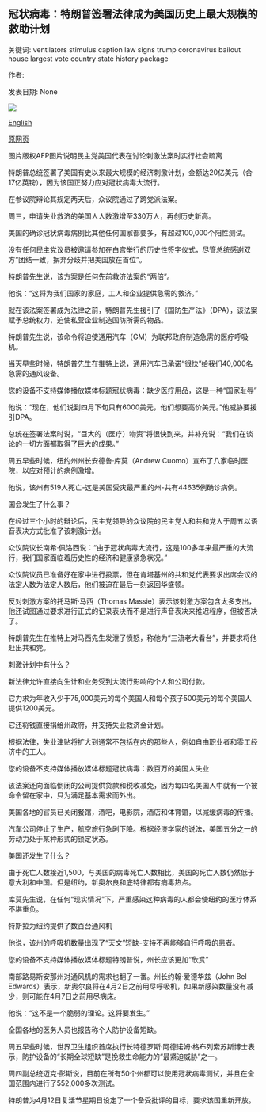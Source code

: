 ## 冠状病毒：特朗普签署法律成为美国历史上最大规模的救助计划

关键词: ventilators stimulus caption law signs trump coronavirus bailout house largest vote country state history package

作者: 

发表日期: None

![](https://ichef.bbci.co.uk/news/1024/branded_news/2283/production/_111453880_mediaitem111453879.jpg)

[English](Coronavirus%3A%20Trump%20signs%20into%20law%20largest%20bailout%20in%20US%20history.md)

[原网页](https://www.bbc.com/news/world-us-canada-52070718)

图片版权AFP图片说明民主党美国代表在讨论刺激法案时实行社会疏离

特朗普总统签署了美国有史以来最大规模的经济刺激计划，金额达20亿美元（合17亿英镑），因为该国正努力应对冠状病毒大流行。

在参议院辩论其规定两天后，众议院通过了跨党派法案。

周三，申请失业救济的美国人人数激增至330万人，再创历史新高。

美国的确诊冠状病毒病例比其他任何国家都要多，有超过100,000个阳性测试。

没有任何民主党议员被邀请参加在白宫举行的历史性签字仪式，尽管总统感谢双方“团结一致，摒弃分歧并把美国放在首位”。

特朗普先生说，该方案是任何先前救济法案的“两倍”。

他说：“这将为我们国家的家庭，工人和企业提供急需的救济。”

就在该法案签署成为法律之前，特朗普先生援引了《国防生产法》（DPA），该法案赋予总统权力，迫使私营企业制造国防所需的物品。

特朗普先生说，该命令将迫使通用汽车（GM）为联邦政府制造急需的医疗呼吸机。

当天早些时候，特朗普先生在推特上说，通用汽车已承诺“很快”给我们40,000名急需的通风设备。

您的设备不支持媒体播放媒体标题冠状病毒：缺少医疗用品，这是一种“国家耻辱”

他说：“现在，他们说到四月下旬只有6000美元，他们想要高价美元。”他威胁要援引DPA。

总统在签署法案时说，“巨大的（医疗）物资”将很快到来，并补充说：“我们在谈论的一切方面都取得了巨大的成果。”

周五早些时候，纽约州州长安德鲁·库莫（Andrew Cuomo）宣布了八家临时医院，以应对预计的病例激增。

他说，该州有519人死亡-这是美国受灾最严重的州-共有44635例确诊病例。

国会发生了什么事？

在经过三个小时的辩论后，民主党领导的众议院的民主党人和共和党人于周五以语音表决方式批准了该刺激计划。

众议院议长南希·佩洛西说：“由于冠状病毒大流行，这是100多年来最严重的大流行，我们国家面临着历史性的经济和健康紧急状况。”

众议院议员已准备好在家中进行投票，但在肯塔基州的共和党代表要求出席会议的法定人数为法定人数后，他们被迫在最后一刻返回华盛顿。

反对刺激方案的托马斯·马西（Thomas Massie）表示该刺激方案包含太多支出，他还试图通过要求进行正式的记录表决而不是进行声音表决来推迟程序，但被否决了。

特朗普先生在推特上对马西先生发泄了愤怒，称他为“三流老大看台”，并要求将他赶出共和党。

刺激计划中有什么？

新法律允许直接向生计和业务受到大流行影响的个人和公司付款。

它力求为年收入少于75,000美元的每个美国人和每个孩子500美元的每个美国人提供1200美元。

它还将钱直接捐给州政府，并支持失业救济金计划。

根据法律，失业津贴将扩大到通常不包括在内的那些人，例如自由职业者和零工经济中的工人。

您的设备不支持媒体播放媒体标题冠状病毒：数百万的美国人失业

该法案还向面临倒闭的公司提供贷款和税收减免，因为每四名美国人中就有一个被命令留在家中，只为满足基本需求而外出。

美国各地的官员已关闭餐馆，酒吧，电影院，酒店和体育馆，以减缓病毒的传播。

汽车公司停止了生产，航空旅行急剧下降。根据经济学家的说法，美国五分之一的劳动力处于某种形式的锁定状态。

美国还发生了什么？

由于死亡人数接近1,500，与美国的病毒死亡人数相比，美国的死亡人数仍然低于意大利和中国。但是纽约，新奥尔良和底特律都有病毒热点。

库莫先生说，在任何“现实情况”下，严重感染这种病毒的人都会使纽约的医疗体系不堪重负。

特斯拉为纽约提供了数百台通风机

他说，该州的呼吸机数量出现了“天文”短缺-支持不再能够自行呼吸的患者。

您的设备不支持媒体播放媒体标题特朗普说，州长应该更加“欣赏”

南部路易斯安那州对通风机的需求也翻了一番。州长约翰·爱德华兹（John Bel Edwards）表示，新奥尔良将在4月2日之前用尽呼吸机，如果新感染数量没有减少，则可能在4月7日之前用尽病床。

他说：“这不是一个脆弱的理论。这将要发生。”

全国各地的医务人员也报告称个人防护设备短缺。

周五早些时候，世界卫生组织首席执行长特德罗斯·阿德诺姆·格布列索苏斯博士表示，防护设备的“长期全球短缺”是挽救生命能力的“最紧迫威胁”之一。

周四副总统迈克·彭斯说，目前在所有50个州都可以使用冠状病毒测试，并且在全国范围内进行了552,000多次测试。

特朗普为4月12日复活节星期日设定了一个备受批评的目标，要求该国重新开放。